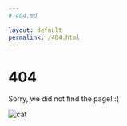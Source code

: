 ```yaml
---
# 404.md

layout: default
permalink: /404.html
---
```


# 404

Sorry, we did not find the page! :(

![cat]()
